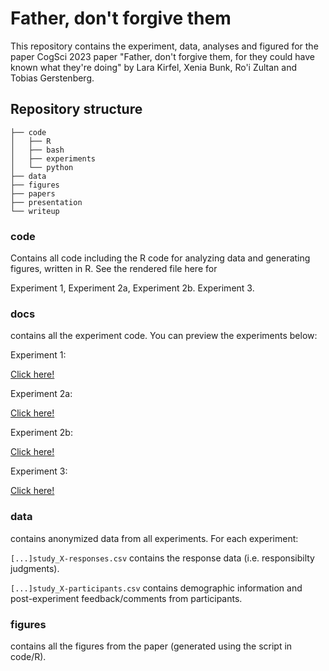 # Father, don't forgive them

This repository contains the experiment, data, analyses and figured for the paper CogSci 2023 paper "Father, don't forgive them, for they could have known what they're doing" by Lara Kirfel, Xenia Bunk, Ro'i Zultan and Tobias Gerstenberg.


## Repository structure 

```
├── code
│   ├── R
│   ├── bash
│   ├── experiments
│   └── python
├── data
├── figures
├── papers
├── presentation
└── writeup
```

### code 

Contains all code including the R code for analyzing data and generating figures, written in R. 
See the rendered file here for

Experiment 1,
Experiment 2a, 
Experiment 2b.
Experiment 3.


### docs

contains all the experiment code. You can preview the experiments below:

Experiment 1: <p><a href="https://cicl-stanford.github.io/willful_ignorance/experiment1/index.html?condition=1">Click here!</a></p>
Experiment 2a: <p><a href="https://cicl-stanford.github.io/willful_ignorance/experiment2/index.html?condition=1">Click here!</a></p>
Experiment 2b: <p><a href="https://cicl-stanford.github.io/willful_ignorance/experiment3/index.html?condition=1">Click here!</a></p>
Experiment 3: <p><a href="https://cicl-stanford.github.io/willful_ignorance/experiment4/index.html?condition=1">Click here!</a></p>


### data 

contains anonymized data from all experiments. For each experiment:

<code>[...]study_X-responses.csv</code> contains the response data (i.e. responsibilty judgments).

<code>[...]study_X-participants.csv</code> contains demographic information and post-experiment feedback/comments from participants.

### figures 

contains all the figures from the paper (generated using the script in code/R).


